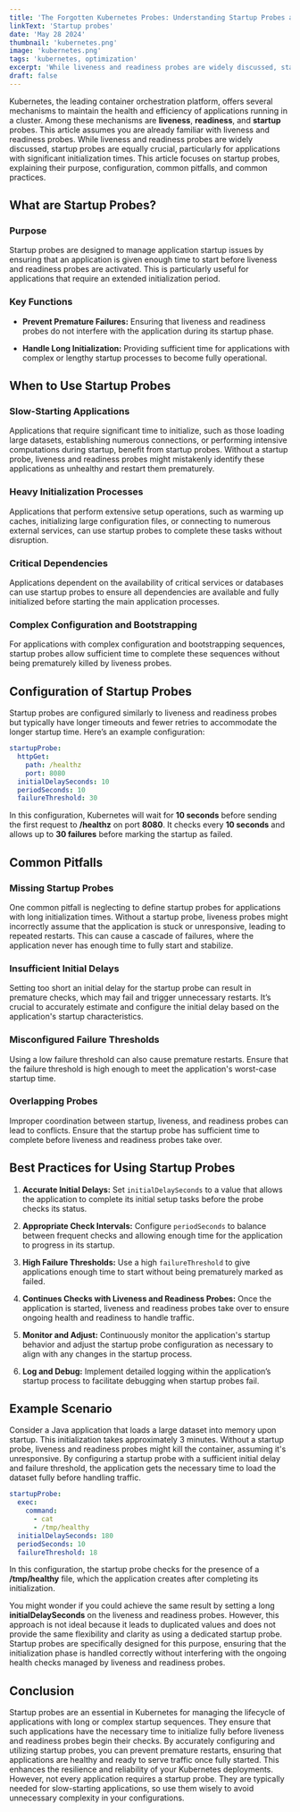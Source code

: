 ```yaml
---
title: 'The Forgotten Kubernetes Probes: Understanding Startup Probes and Their Importance'
linkText: 'Startup probes'
date: 'May 28 2024'
thumbnail: 'kubernetes.png'
image: 'kubernetes.png'
tags: 'kubernetes, optimization'
excerpt: 'While liveness and readiness probes are widely discussed, startup probes are equally crucial, particularly for applications with significant initialization times. This article delves into startup probes, explaining their purpose, configuration, and common practices.'
draft: false
---
```


Kubernetes, the leading container orchestration platform, offers several mechanisms to maintain the health and efficiency of applications running in a cluster. Among these mechanisms are **liveness**, **readiness**, and **startup** probes. This article assumes you are already familiar with liveness and readiness probes. While liveness and readiness probes are widely discussed, startup probes are equally crucial, particularly for applications with significant initialization times. This article focuses on startup probes, explaining their purpose, configuration, common pitfalls, and common practices.

## What are Startup Probes?

### Purpose

Startup probes are designed to manage application startup issues by ensuring that an application is given enough time to start before liveness and readiness probes are activated. This is particularly useful for applications that require an extended initialization period.

### Key Functions

- **Prevent Premature Failures:** Ensuring that liveness and readiness probes do not interfere with the application during its startup phase.

- **Handle Long Initialization:** Providing sufficient time for applications with complex or lengthy startup processes to become fully operational.

## When to Use Startup Probes

### Slow-Starting Applications

Applications that require significant time to initialize, such as those loading large datasets, establishing numerous connections, or performing intensive computations during startup, benefit from startup probes. Without a startup probe, liveness and readiness probes might mistakenly identify these applications as unhealthy and restart them prematurely.

### Heavy Initialization Processes

Applications that perform extensive setup operations, such as warming up caches, initializing large configuration files, or connecting to numerous external services, can use startup probes to complete these tasks without disruption.

### Critical Dependencies

Applications dependent on the availability of critical services or databases can use startup probes to ensure all dependencies are available and fully initialized before starting the main application processes.

### Complex Configuration and Bootstrapping

For applications with complex configuration and bootstrapping sequences, startup probes allow sufficient time to complete these sequences without being prematurely killed by liveness probes.

## Configuration of Startup Probes

Startup probes are configured similarly to liveness and readiness probes but typically have longer timeouts and fewer retries to accommodate the longer startup time. Here’s an example configuration:

```yaml
startupProbe:
  httpGet:
    path: /healthz
    port: 8080
  initialDelaySeconds: 10
  periodSeconds: 10
  failureThreshold: 30
```

In this configuration, Kubernetes will wait for **10 seconds** before sending the first request to **/healthz** on port **8080**. It checks every **10 seconds** and allows up to **30 failures** before marking the startup as failed.

## Common Pitfalls

### Missing Startup Probes

One common pitfall is neglecting to define startup probes for applications with long initialization times. Without a startup probe, liveness probes might incorrectly assume that the application is stuck or unresponsive, leading to repeated restarts. This can cause a cascade of failures, where the application never has enough time to fully start and stabilize.

### Insufficient Initial Delays

Setting too short an initial delay for the startup probe can result in premature checks, which may fail and trigger unnecessary restarts. It’s crucial to accurately estimate and configure the initial delay based on the application's startup characteristics.

### Misconfigured Failure Thresholds

Using a low failure threshold can also cause premature restarts. Ensure that the failure threshold is high enough to meet the application's worst-case startup time.

### Overlapping Probes

Improper coordination between startup, liveness, and readiness probes can lead to conflicts. Ensure that the startup probe has sufficient time to complete before liveness and readiness probes take over.

## Best Practices for Using Startup Probes

1. **Accurate Initial Delays:**
   Set `initialDelaySeconds` to a value that allows the application to complete its initial setup tasks before the probe checks its status.

2. **Appropriate Check Intervals:**
   Configure `periodSeconds` to balance between frequent checks and allowing enough time for the application to progress in its startup.

3. **High Failure Thresholds:**
   Use a high `failureThreshold` to give applications enough time to start without being prematurely marked as failed.

4. **Continues Checks with Liveness and Readiness Probes:**
   Once the application is started, liveness and readiness probes take over to ensure ongoing health and readiness to handle traffic.

5. **Monitor and Adjust:**
   Continuously monitor the application's startup behavior and adjust the startup probe configuration as necessary to align with any changes in the startup process.

6. **Log and Debug:**
   Implement detailed logging within the application’s startup process to facilitate debugging when startup probes fail.

## Example Scenario

Consider a Java application that loads a large dataset into memory upon startup. This initialization takes approximately 3 minutes. Without a startup probe, liveness and readiness probes might kill the container, assuming it's unresponsive. By configuring a startup probe with a sufficient initial delay and failure threshold, the application gets the necessary time to load the dataset fully before handling traffic.

```yaml
startupProbe:
  exec:
    command:
      - cat
      - /tmp/healthy
  initialDelaySeconds: 180
  periodSeconds: 10
  failureThreshold: 18
```

In this configuration, the startup probe checks for the presence of a **/tmp/healthy** file, which the application creates after completing its initialization.

You might wonder if you could achieve the same result by setting a long **initialDelaySeconds** on the liveness and readiness probes. However, this approach is not ideal because it leads to duplicated values and does not provide the same flexibility and clarity as using a dedicated startup probe. Startup probes are specifically designed for this purpose, ensuring that the initialization phase is handled correctly without interfering with the ongoing health checks managed by liveness and readiness probes.

## Conclusion

Startup probes are an essential in Kubernetes for managing the lifecycle of applications with long or complex startup sequences. They ensure that such applications have the necessary time to initialize fully before liveness and readiness probes begin their checks. By accurately configuring and utilizing startup probes, you can prevent premature restarts, ensuring that applications are healthy and ready to serve traffic once fully started. This enhances the resilience and reliability of your Kubernetes deployments.
However, not every application requires a startup probe. They are typically needed for slow-starting applications, so use them wisely to avoid unnecessary complexity in your configurations.
